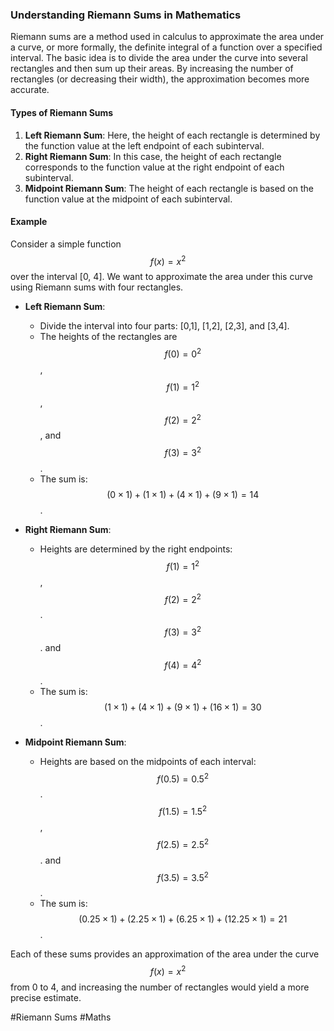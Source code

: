 ### Understanding Riemann Sums in Mathematics

Riemann sums are a method used in calculus to approximate the area under a curve, or more formally, the definite integral of a function over a specified interval. The basic idea is to divide the area under the curve into several rectangles and then sum up their areas. By increasing the number of rectangles (or decreasing their width), the approximation becomes more accurate.

#### Types of Riemann Sums

1. **Left Riemann Sum**: Here, the height of each rectangle is determined by the function value at the left endpoint of each subinterval.
2. **Right Riemann Sum**: In this case, the height of each rectangle corresponds to the function value at the right endpoint of each subinterval.
3. **Midpoint Riemann Sum**: The height of each rectangle is based on the function value at the midpoint of each subinterval.

#### Example

Consider a simple function $$ f(x) = x^2 $$ over the interval [0, 4]. We want to approximate the area under this curve using Riemann sums with four rectangles.

- **Left Riemann Sum**:
  - Divide the interval into four parts: [0,1], [1,2], [2,3], and [3,4].
  - The heights of the rectangles are $$ f(0) = 0^2 $$, $$ f(1) = 1^2 $$, $$ f(2) = 2^2 $$, and $$ f(3) = 3^2 $$.
  - The sum is: $$ (0 \times 1) + (1 \times 1) + (4 \times 1) + (9 \times 1) = 14 $$.

- **Right Riemann Sum**:
  - Heights are determined by the right endpoints: $$ f(1) = 1^2 $$, $$ f(2) = 2^2 $$. $$ f(3) = 3^2 $$. and $$ f(4) = 4^2 $$.
  - The sum is: $$ (1 \times 1) + (4 \times 1) + (9 \times 1) + (16 \times 1) = 30 $$.

- **Midpoint Riemann Sum**:
  - Heights are based on the midpoints of each interval: $$ f(0.5) = 0.5^2 $$. $$ f(1.5) = 1.5^2 $$, $$ f(2.5) = 2.5^2 $$. and $$ f(3.5) = 3.5^2 $$.
  - The sum is: $$ (0.25 \times 1) + (2.25 \times 1) + (6.25 \times 1) + (12.25 \times 1) = 21 $$.

Each of these sums provides an approximation of the area under the curve $$ f(x) = x^2 $$ from 0 to 4, and increasing the number of rectangles would yield a more precise estimate.

#Riemann Sums #Maths